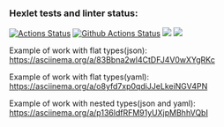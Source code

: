 ### Hexlet tests and linter status:
[![Actions Status](https://github.com/CyberWarrior91/python-project-50/workflows/hexlet-check/badge.svg)](https://github.com/CyberWarrior91/python-project-50/actions)
[![Github Actions Status](https://github.com/hexlet-boilerplates/python-package/workflows/Python%20CI/badge.svg)](https://github.com/hexlet-boilerplates/python-package/actions)
<a href="https://codeclimate.com/github/CyberWarrior91/python-project-50/maintainability"><img src="https://api.codeclimate.com/v1/badges/f25c5926e3d066408ca5/maintainability" /></a>
<a href="https://codeclimate.com/github/CyberWarrior91/python-project-50/test_coverage"><img src="https://api.codeclimate.com/v1/badges/f25c5926e3d066408ca5/test_coverage" /></a>

Example of work with flat types(json):
https://asciinema.org/a/83Bbna2wl4CtDFJ4V0wXYgRKc

Example of work with flat types(yaml):
https://asciinema.org/a/o8yfd7xp0qdiJJeLkeiNGV4PN

Example of work with nested types(json and yaml):
https://asciinema.org/a/p136ldfRFM91yUXjpMBhhVQbI
